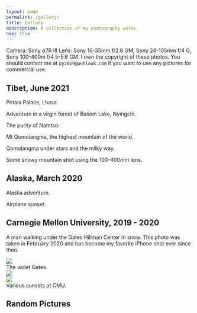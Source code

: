 ```yaml
---
layout: page
permalink: /gallery/
title: Gallery
description: A collection of my photography works.
nav: true
---
```


Camera: Sony α7R III
Lens: Sony 16-35mm f/2.8 GM, Sony 24-105mm f/4 G, Sony 100-400m f/4.5-5.6 GM.
I own the copyright of these photos. You should contact me at `py2019@outlook.com` if you want to use any pictures for commercial use.

## Tibet, June 2021

Potala Palace, Lhasa.

Adventure in a virgin forest of Basom Lake, Nyingchi.

The purity of Namtso.

Mt Qomolangma, the highest mountain of the world.

Qomolangma under stars and the milky way.

Some snowy mountain shot using the 100-400mm lens.

## Alaska, March 2020

Alaska adventure.

Airplane sunset.

## Carnegie Mellon University, 2019 - 2020

A man walking under the Gates Hillman Center in snow. This photo was taken in February 2020 and has become my favorite iPhone shot ever since then.

<div class="row mt-3">
    <div class="col-sm mt-3 mt-md-0">
        <img class="img-fluid rounded z-depth-1" src="{{ site.baseurl }}/assets/img/photography/gates1.jpeg">
    </div>
</div>
<div class="caption">
    The violet Gates.
</div>

<div class="row mt-3">
    <div class="col-sm mt-3 mt-md-0">
        <img class="img-fluid rounded z-depth-1" src="{{ site.baseurl }}/assets/img/photography/cmu1.jpeg">
    </div>
    <div class="col-sm mt-3 mt-md-0">
        <img class="img-fluid rounded z-depth-1" src="{{ site.baseurl }}/assets/img/photography/cmu2.jpeg">
    </div>
</div>
<div class="caption">
    Various sunsets at CMU.
</div>

## Random Pictures

